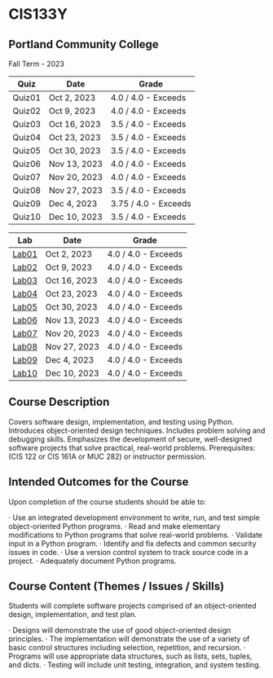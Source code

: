 # CIS133Y



## Portland Community College 
Fall Term - 2023

| Quiz     | Date         | Grade                |
| -------- | ------------ | -------------------- |
| Quiz01 | Oct 2, 2023  | 4.0 / 4.0 - Exceeds  |
| Quiz02 | Oct 9, 2023  | 4.0 / 4.0 - Exceeds  |
| Quiz03 | Oct 16, 2023 | 3.5 / 4.0 - Exceeds  |
| Quiz04 | Oct 23, 2023 | 3.5 / 4.0 - Exceeds  |
| Quiz05 | Oct 30, 2023 | 3.5 / 4.0 - Exceeds  |
| Quiz06 | Nov 13, 2023 | 4.0 / 4.0 - Exceeds  |
| Quiz07 | Nov 20, 2023 | 4.0 / 4.0 - Exceeds  |
| Quiz08 | Nov 27, 2023 | 3.5 / 4.0 - Exceeds |
| Quiz09 | Dec 4, 2023  | 3.75 / 4.0 - Exceeds  |
| Quiz10 | Dec 10, 2023  | 3.5 / 4.0 - Exceeds  |


| Lab    | Date         | Grade                |
| ------------- | ------------ | -------------------- |
| [Lab01](./lab_1/) | Oct 2, 2023  | 4.0 / 4.0 - Exceeds  |
| [Lab02](./lab2/) | Oct 9, 2023  | 4.0 / 4.0 - Exceeds  |
| [Lab03](./Lab3/) | Oct 16, 2023 | 4.0 / 4.0 - Exceeds  |
| [Lab04](./lab4/) | Oct 23, 2023 | 4.0 / 4.0 - Exceeds  |
| [Lab05](./lab5/) | Oct 30, 2023 | 4.0 / 4.0 - Exceeds  |
| [Lab06](./lab6/) | Nov 13, 2023 | 4.0 / 4.0 - Exceeds  |
| [Lab07](./lab7)  | Nov 20, 2023 | 4.0 / 4.0 - Exceeds  |
| [Lab08](./lab8)  | Nov 27, 2023 | 4.0 / 4.0 - Exceeds |
| [Lab09](./lab9)  | Dec 4, 2023  | 4.0 / 4.0 - Exceeds  |
| [Lab10](./lab10)  | Dec 10, 2023  | 4.0 / 4.0 - Exceeds  |


## Course Description
Covers software design, implementation, and testing using Python. Introduces object-oriented design techniques. Includes problem solving and debugging skills. Emphasizes the development of secure, well-designed software projects that solve practical, real-world problems. Prerequisites: (CIS 122 or CIS 161A or MUC 282) or instructor permission. 


## Intended Outcomes for the Course
Upon completion of the course students should be able to:

· Use an integrated development environment to write, run, and test simple object-oriented Python programs.
· Read and make elementary modifications to Python programs that solve real-world problems.
· Validate input in a Python program.
· Identify and fix defects and common security issues in code.
· Use a version control system to track source code in a project.
· Adequately document Python programs.

## Course Content (Themes / Issues / Skills)
Students will complete software projects comprised of an object-oriented design, implementation, and test plan.

· Designs will demonstrate the use of good object-oriented design principles.
· The implementation will demonstrate the use of a variety of basic control structures including selection, repetition, and recursion.
· Programs will use appropriate data structures, such as lists, sets, tuples, and dicts.
· Testing will include unit testing, integration, and system testing.

